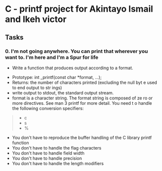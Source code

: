 # C - printf project for Akintayo Ismail and Ikeh victor

## Tasks

### 0. I'm not going anywhere. You can print that wherever you want     to. I'm here and I'm a Spur for life
- Write a function that produces output according to a format.
* Prototype: int _printf(const char *format, ...);
* Returns: the number of characters printed (excluding the null byt    e used to end output to str ings)
* write output to stdout, the standard output stream.
* format is a character string. The format string is composed of ze    ro or more directives. See man 3 printf for more detail. You need t    o handle the following conversion specifiers:
> * c
> * s
> * %

* You don't have to reproduce the buffer handling of the C library     printf function
* You don't have to handle the flag characters
* You don't have to handle field width
* You don't have to handle precision
* You don't have to handle the length modifiers
